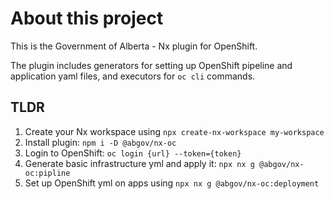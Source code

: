 # About this project
This is the Government of Alberta - Nx plugin for OpenShift.

The plugin includes generators for setting up OpenShift pipeline and application yaml files, and executors for `oc cli` commands.

## TLDR

1. Create your Nx workspace using `npx create-nx-workspace my-workspace`
2. Install plugin: `npm i -D @abgov/nx-oc`
3. Login to OpenShift: `oc login {url} --token={token}`
4. Generate basic infrastructure yml and apply it: `npx nx g @abgov/nx-oc:pipline`
5. Set up OpenShift yml on apps using `npx nx g @abgov/nx-oc:deployment`

